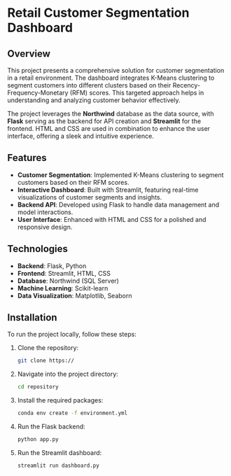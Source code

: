# Retail Customer Segmentation Dashboard

## Overview

This project presents a comprehensive solution for customer segmentation in a retail environment. The dashboard integrates K-Means clustering to segment customers into different clusters based on their Recency-Frequency-Monetary (RFM) scores. This targeted approach helps in understanding and analyzing customer behavior effectively.

The project leverages the **Northwind** database as the data source, with **Flask** serving as the backend for API creation and **Streamlit** for the frontend. HTML and CSS are used in combination to enhance the user interface, offering a sleek and intuitive experience.

## Features

- **Customer Segmentation**: Implemented K-Means clustering to segment customers based on their RFM scores.
- **Interactive Dashboard**: Built with Streamlit, featuring real-time visualizations of customer segments and insights.
- **Backend API**: Developed using Flask to handle data management and model interactions.
- **User Interface**: Enhanced with HTML and CSS for a polished and responsive design.

## Technologies

- **Backend**: Flask, Python
- **Frontend**: Streamlit, HTML, CSS
- **Database**: Northwind (SQL Server)
- **Machine Learning**: Scikit-learn
- **Data Visualization**: Matplotlib, Seaborn

## Installation

To run the project locally, follow these steps:

1. Clone the repository:
   ```bash
   git clone https://
2. Navigate into the project directory:
   ```bash
   cd repository
3. Install the required packages:
   ```bash
   conda env create -f environment.yml
4. Run the Flask backend:
   ```bash
   python app.py
5. Run the Streamlit dashboard:
   ```bash
   streamlit run dashboard.py